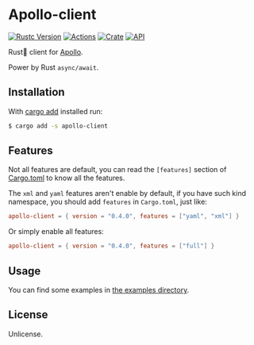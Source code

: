 # Apollo-client

[![Rustc Version](https://img.shields.io/badge/rustc-1.39+-lightgray.svg)](https://blog.rust-lang.org/2019/11/07/Rust-1.39.0.html)
[![Actions](https://github.com/jmjoy/apollo-client/workflows/Rust/badge.svg?branch=master&event=push)](https://github.com/jmjoy/apollo-client/actions?query=workflow%3ARust+branch%3Amaster+event%3Apush++)
[![Crate](https://img.shields.io/crates/v/apollo-client.svg)](https://crates.io/crates/apollo-client)
[![API](https://docs.rs/apollo-client/badge.svg)](https://docs.rs/apollo-client)

Rust🦀 client for [Apollo](https://github.com/ctripcorp/apollo).

Power by Rust `async/await`.

## Installation

With [cargo add](https://github.com/killercup/cargo-edit) installed run:

```sh
$ cargo add -s apollo-client
```

## Features

Not all features are default, you can read the `[features]` section of [Cargo.toml](https://github.com/jmjoy/apollo-client/blob/master/Cargo.toml) to know all the features.

The `xml` and `yaml` features aren't enable by default, if you have such kind namespace, you should add 
`features` in `Cargo.toml`, just like:

```toml
apollo-client = { version = "0.4.0", features = ["yaml", "xml"] }
```

Or simply enable all features:

```toml
apollo-client = { version = "0.4.0", features = ["full"] }
```

## Usage

You can find some examples in [the examples directory](https://github.com/jmjoy/apollo-client/tree/master/examples).

## License

Unlicense.


